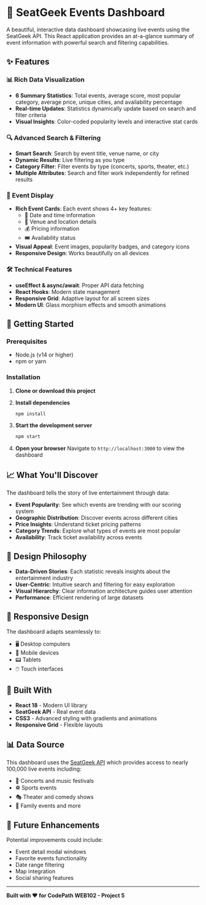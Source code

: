 # 🎫 SeatGeek Events Dashboard

A beautiful, interactive data dashboard showcasing live events using the SeatGeek API. This React application provides an at-a-glance summary of event information with powerful search and filtering capabilities.

## ✨ Features

### 📊 Rich Data Visualization
- **6 Summary Statistics**: Total events, average score, most popular category, average price, unique cities, and availability percentage
- **Real-time Updates**: Statistics dynamically update based on search and filter criteria
- **Visual Insights**: Color-coded popularity levels and interactive stat cards

### 🔍 Advanced Search & Filtering
- **Smart Search**: Search by event title, venue name, or city
- **Dynamic Results**: Live filtering as you type
- **Category Filter**: Filter events by type (concerts, sports, theater, etc.)
- **Multiple Attributes**: Search and filter work independently for refined results

### 🎯 Event Display
- **Rich Event Cards**: Each event shows 4+ key features:
  - 📅 Date and time information
  - 📍 Venue and location details
  - 💰 Pricing information
  - 🎟️ Availability status
- **Visual Appeal**: Event images, popularity badges, and category icons
- **Responsive Design**: Works beautifully on all devices

### 🛠 Technical Features
- **useEffect & async/await**: Proper API data fetching
- **React Hooks**: Modern state management
- **Responsive Grid**: Adaptive layout for all screen sizes
- **Modern UI**: Glass morphism effects and smooth animations

## 🚀 Getting Started

### Prerequisites
- Node.js (v14 or higher)
- npm or yarn

### Installation

1. **Clone or download this project**

2. **Install dependencies**
   ```bash
   npm install
   ```

3. **Start the development server**
   ```bash
   npm start
   ```

4. **Open your browser**
   Navigate to `http://localhost:3000` to view the dashboard

## 📈 What You'll Discover

The dashboard tells the story of live entertainment through data:

- **Event Popularity**: See which events are trending with our scoring system
- **Geographic Distribution**: Discover events across different cities
- **Price Insights**: Understand ticket pricing patterns
- **Category Trends**: Explore what types of events are most popular
- **Availability**: Track ticket availability across events

## 🎨 Design Philosophy

- **Data-Driven Stories**: Each statistic reveals insights about the entertainment industry
- **User-Centric**: Intuitive search and filtering for easy exploration
- **Visual Hierarchy**: Clear information architecture guides user attention
- **Performance**: Efficient rendering of large datasets

## 📱 Responsive Design

The dashboard adapts seamlessly to:
- 🖥️ Desktop computers
- 📱 Mobile devices
- 📟 Tablets
- 🖱️ Touch interfaces

## 🔧 Built With

- **React 18** - Modern UI library
- **SeatGeek API** - Real event data
- **CSS3** - Advanced styling with gradients and animations
- **Responsive Grid** - Flexible layouts

## 📊 Data Source

This dashboard uses the [SeatGeek API](https://platform.seatgeek.com/) which provides access to nearly 100,000 live events including:
- 🎵 Concerts and music festivals
- ⚽ Sports events
- 🎭 Theater and comedy shows
- 🎪 Family events and more

## 🌟 Future Enhancements

Potential improvements could include:
- Event detail modal windows
- Favorite events functionality
- Date range filtering
- Map integration
- Social sharing features

---

**Built with ❤️ for CodePath WEB102 - Project 5** 